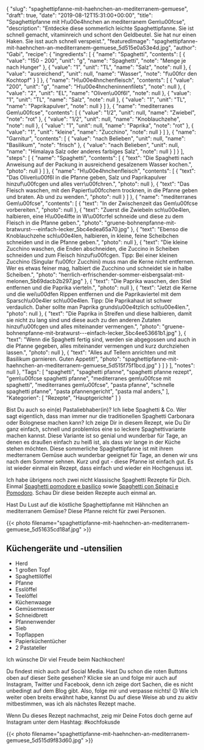 {
    "slug": "spaghettipfanne-mit-haehnchen-an-mediterranem-gemuese",
    "draft": true,
    "date": "2019-08-12T15:31:00+00:00",
    "title": "Spaghettipfanne mit H\u00e4hnchen an mediterranem Gem\u00fcse",
    "description": "Entdecke diese sommerlich leichte Spaghettipfanne. Sie ist schnell gemacht, vitaminreich und schont den Geldbeutel. Sie hat nur einen Haken. Sie isst auch schnell verspeist.",
    "featuredImage": "spaghettipfanne-mit-haehnchen-an-mediterranem-gemuese_5d515e0a53e4d.jpg",
    "author": "Gabi",
    "recipe": {
        "ingredients": [
            {
                "name": "Spaghetti",
                "contents": [
                    {
                        "value": "150 - 200",
                        "unit": "g",
                        "name": "Spaghetti",
                        "note": "Menge je nach Hunger"
                    },
                    {
                        "value": "1",
                        "unit": "TL",
                        "name": "Salz",
                        "note": null
                    },
                    {
                        "value": "ausreichend",
                        "unit": null,
                        "name": "Wasser",
                        "note": "f\u00fcr den Kochtopf"
                    }
                ]
            },
            {
                "name": "H\u00e4hnchenfleisch",
                "contents": [
                    {
                        "value": "200",
                        "unit": "g",
                        "name": "H\u00e4hncheninnenfilets",
                        "note": null
                    },
                    {
                        "value": "2",
                        "unit": "EL",
                        "name": "Oliven\u00f6l",
                        "note": null
                    },
                    {
                        "value": "1",
                        "unit": "TL",
                        "name": "Salz",
                        "note": null
                    },
                    {
                        "value": "1",
                        "unit": "TL",
                        "name": "Paprikapulver",
                        "note": null
                    }
                ]
            },
            {
                "name": "mediterranes Gem\u00fcse",
                "contents": [
                    {
                        "value": "1\/2",
                        "unit": null,
                        "name": "Zwiebel",
                        "note": "rot"
                    },
                    {
                        "value": "1\/2",
                        "unit": null,
                        "name": "Knoblauchzehe",
                        "note": null
                    },
                    {
                        "value": "1",
                        "unit": null,
                        "name": "Paprika",
                        "note": "rot"
                    },
                    {
                        "value": "1",
                        "unit": "kleine",
                        "name": "Zucchino",
                        "note": null
                    }
                ]
            },
            {
                "name": "Garnitur",
                "contents": [
                    {
                        "value": "nach Belieben",
                        "unit": null,
                        "name": "Basilikum",
                        "note": "frisch"
                    },
                    {
                        "value": "nach Belieben",
                        "unit": null,
                        "name": "Himalaya Salz oder anderes farbiges Salz",
                        "note": null
                    }
                ]
            }
        ],
        "steps": [
            {
                "name": "Spaghetti",
                "contents": [
                    {
                        "text": "Die Spaghetti nach Anweisung auf der Packung in ausreichend gesalzenem Wasser kochen.",
                        "photo": null
                    }
                ]
            },
            {
                "name": "H\u00e4hnchenfleisch",
                "contents": [
                    {
                        "text": "Das Oliven\u00f6l in die Pfanne geben, Salz und Paprikapulver hinzuf\u00fcgen und alles verr\u00fchren.",
                        "photo": null
                    },
                    {
                        "text": "Das Fleisch waschen, mit den Papiert\u00fcchern trocknen, in die Pfanne geben und braten. Ab und zu wenden.",
                        "photo": null
                    }
                ]
            },
            {
                "name": "mediterranes Gem\u00fcse",
                "contents": [
                    {
                        "text": "In der Zwischenzeit das Gem\u00fcse vorbereiten.",
                        "photo": null
                    },
                    {
                        "text": "Zuerst die Zwiebeln sch\u00e4len, halbieren, eine H\u00e4lfte in W\u00fcrfel schneide und diese zu dem Fleisch in die Pfanne geben.",
                        "photo": "gruene-bohnenpfanne-mit-bratwurst---einfach-lecker_5bc4edea65a70.jpg"
                    },
                    {
                        "text": "Ebenso die Knoblauchzehe sch\u00e4len, halbieren,  in kleine, feine Scheibchen schneiden und in die Pfanne geben.",
                        "photo": null
                    },
                    {
                        "text": "Die kleine Zucchino waschen, die Enden abschneiden, die Zuccino in Scheiben schneiden und zum Fleisch hinzuf\u00fcgen. Tipp: Bei einer kleinen Zucchino (Singular f\u00fcr Zucchini) muss man die Kerne nicht entfernen. Wer es etwas feiner mag, halbiert die Zucchino und schneidet sie in halbe Scheiben.",
                        "photo": "herrlich-erfrischender-sommer-eisbergsalat-mit-melonen_5b69dacb2b297.jpg"
                    },
                    {
                        "text": "Die Paprika waschen, den Stiel entfernen und die Paprika vierteln.",
                        "photo": null
                    },
                    {
                        "text": "Jetzt die Kerne und die wei\u00dfen Rippen entfernen und die Paprikaviertel mit dem Sparsch\u00e4ler sch\u00e4len. Tipp: Die Paprikahaut ist schwer verdaulich. Daher sollte man Paprika grunds\u00e4tzlich sch\u00e4len.",
                        "photo": null
                    },
                    {
                        "text": "Die Paprika in Streifen und diese halbieren, damit sie nicht zu lang sind und diese auch zu den anderen Zutaten hinzuf\u00fcgen und alles miteinander vermengen.",
                        "photo": "gruene-bohnenpfanne-mit-bratwurst---einfach-lecker_5bc4ee53661b1.jpg"
                    },
                    {
                        "text": "Wenn die Spaghetti fertig sind, werden sie abgegossen und auch in die Pfanne gegeben, alles miteinander vermengen und kurz durchziehen lassen.",
                        "photo": null
                    },
                    {
                        "text": "Alles auf Tellern anrichten und mit Basilikum garnieren. Guten Appetit!",
                        "photo": "spaghettipfanne-mit-haehnchen-an-mediterranem-gemuese_5d515f75f1bcd.jpg"
                    }
                ]
            }
        ],
        "notes": null
    },
    "Tags": [
        "spaghetti",
        "spaghetti pfanne",
        "spaghetti pfanne rezept",
        "gem\u00fcse spaghetti pfanne",
        "mediterranes gem\u00fcse mit spaghetti",
        "mediterranes gem\u00fcse",
        "pasta pfanne",
        "schnelle spaghetti pfanne",
        "pasta pfannengericht",
        "pasta mal anders,"
    ],
    "Kategorien": [
        "Rezepte",
        "Hauptgerichte"
    ]
}

Bist Du auch so ein(e) Pastaliebhaber(in)? Ich liebe Spaghetti & Co. Wer sagt eigentlich, dass man immer nur die traditionellen Spaghetti Carbonara oder Bolognese machen kann? Ich zeige Dir in diesem Rezept, wie Du Dir ganz einfach, schnell und problemlos eine so leckere Spaghettivariante machen kannst. Diese Variante ist so genial und wunderbar für Tage, an denen es draußen einfach zu heiß ist, als dass wir lange in der Küche stehen möchten. Diese sommerliche Spaghettipfanne ist mit ihrem medterranem Gemüse auch wunderbar geeignet für Tage, an denen wir uns nach dem Sommer sehnen. Kurz und gut - diese Pfanne ist einfach gut. Es ist wieder einmal ein Rezept, dass einfach und wieder ein Hochgenuss ist.

Ich habe übrigens noch zwei nicht klassische Spaghetti Rezepte für Dich. Einmal [Spaghetti pomodore e basilico](https://kochfokus.de/artikel/spaghetti-mit-tomaten-und-basilikum/ "Spaghetti pomodore e basilico") sowie [Spaghetti con Spinaci e Pomodoro](https://kochfokus.de/artikel/spaghetti-con-spinaci-e-pomodoro/ "Spaghetti con Spinaci e Pomodoro"). Schau Dir diese beiden Rezepte auch einmal an.

Hast Du Lust auf die köstliche Spaghettipfanne  mit Hähnchen an mediterranem Gemüse? Diese Pfanne reicht für zwei Personen.

{{< photo filename="spaghettipfanne-mit-haehnchen-an-mediterranem-gemuese_5d51635cd18af.jpg" >}}

## Küchengeräte und -utensilien

- Herd
- 1 großen Topf
- Spaghettilöffel
- Pfanne
- Esslöffel
- Teelöffel
- Küchenwaage
- Gemüsemesser
- Schneidbrett
- Pfannenwender
- Sieb
- Topflappen
- Papierküchentücher
- 2 Pastateller

Ich wünsche Dir viel Freude beim Nachkochen!

Du findest mich auch auf Social Media. Hast Du schon die roten Buttons oben auf dieser Seite gesehen? Klicke sie an und folge mir auch auf Instagram, Twitter und Facebook, denn ich zeige dort Sachen, die es nicht unbedingt auf dem Blog gibt. Also, folge mir und verpasse nichts! 😉 Wie ich weiter oben breits erwähnt habe, kannst Du auf diese Weise ab und zu aktiv mitbestimmen, was ich als nächstes Rezept mache.

Wenn Du dieses Rezept nachmachst, zeig mir Deine Fotos doch gerne auf Instagram unter dem Hashtag: #kochfokusde

{{< photo filename="spaghettipfanne-mit-haehnchen-an-mediterranem-gemuese_5d515d9f83d60.jpg" >}}